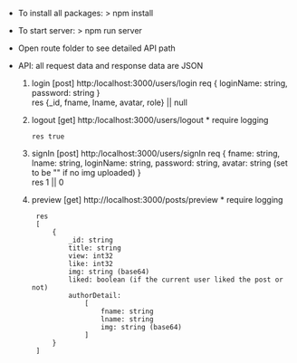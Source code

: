 
* To install all packages: > npm install

* To start server:         > npm run server

* Open route folder to see detailed API path

* API: all request data and response data are JSON

    1.  login  [post] http:/localhost:3000/users/login
            req {
                    loginName: string, 
                    password: string
            }  
            res {_id, fname, lname, avatar, role} || null           

    2.  logout [get]  http:/localhost:3000/users/logout
            * require logging

            res true

    3.  signIn [post] http:/localhost:3000/users/signIn
            req 
            {
                fname: string,
                lname: string,
                loginName: string, 
                password: string,
                avatar: string      (set to be "" if no img uploaded)
            }  
            res 1 || 0

    4. preview [get] http://localhost:3000/posts/preview
            * require logging

            res 
            [
                {
                    _id: string
                    title: string
                    view: int32
                    like: int32
                    img: string (base64)
                    liked: boolean (if the current user liked the post or not)
                    authorDetail: 
                        [
                            fname: string
                            lname: string
                            img: string (base64)
                        ]
                }
            ]
        
